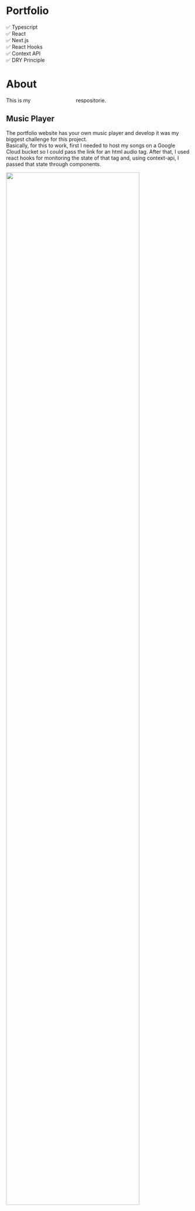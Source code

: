 # Portfolio

✅ Typescript
<br />
✅ React
<br />
✅ Next.js
<br />
✅ React Hooks
<br />
✅ Context API
<br />
✅ DRY Principle

# About

This is my <a href="https://henriquechagas.space" style="color: white" target="_blank">personal portfolio<a/> respositorie.

## Music Player
The portfolio website has your own music player and develop it was my biggest challenge for this project.
<br />
Basically, for this to work, first I needed to host my songs on a Google Cloud bucket so I could pass the link for an html audio tag.
After that, I used react hooks for monitoring the state of that tag and, using context-api, I passed that state through components.

<img 
     src="https://res.cloudinary.com/myuploads/image/upload/v1626357035/Portfolio/gifs/portfolio/musicplayer_fbx3ti.gif"
     style="width:85%; @media-screen and (max-width:700px){ width: 100% }"
/>
